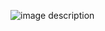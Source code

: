 ![image description](https://cdn.discordapp.com/attachments/1264040713864085535/1297600980568899594/Untitled4_20241020114226.png?ex=67168496&is=67153316&hm=25b72bba37b9d46d03e90739f4fe597b2e122c8eb42e6b45b6b2da8ca8f76bd3&)
